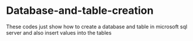 # Database-and-table-creation
These codes just show how to create a database and table in microsoft sql server and also insert values into the tables
